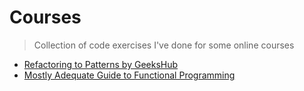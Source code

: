 # Courses

>Collection of code exercises I've done for some online courses

- [Refactoring to Patterns by GeeksHub](https://github.com/guerrero/courses/tree/master/refactoring-to-patterns-geekshub)
- [Mostly Adequate Guide to Functional Programming](https://github.com/guerrero/courses/tree/master/mostly-adequate-guide-to-fp)
